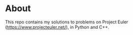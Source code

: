 # About
This repo contains my solutions to problems on Project Euler (https://www.projecteuler.net/), in Python and C++.
